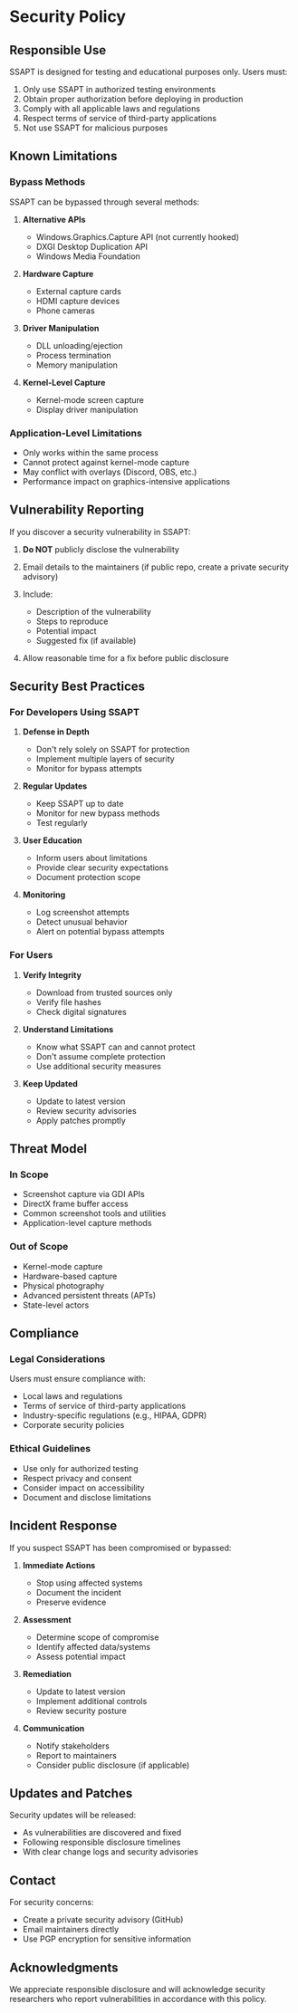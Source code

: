# Security Policy

## Responsible Use

SSAPT is designed for testing and educational purposes only. Users must:

1. Only use SSAPT in authorized testing environments
2. Obtain proper authorization before deploying in production
3. Comply with all applicable laws and regulations
4. Respect terms of service of third-party applications
5. Not use SSAPT for malicious purposes

## Known Limitations

### Bypass Methods

SSAPT can be bypassed through several methods:

1. **Alternative APIs**
   - Windows.Graphics.Capture API (not currently hooked)
   - DXGI Desktop Duplication API
   - Windows Media Foundation

2. **Hardware Capture**
   - External capture cards
   - HDMI capture devices
   - Phone cameras

3. **Driver Manipulation**
   - DLL unloading/ejection
   - Process termination
   - Memory manipulation

4. **Kernel-Level Capture**
   - Kernel-mode screen capture
   - Display driver manipulation

### Application-Level Limitations

- Only works within the same process
- Cannot protect against kernel-mode capture
- May conflict with overlays (Discord, OBS, etc.)
- Performance impact on graphics-intensive applications

## Vulnerability Reporting

If you discover a security vulnerability in SSAPT:

1. **Do NOT** publicly disclose the vulnerability
2. Email details to the maintainers (if public repo, create a private security advisory)
3. Include:
   - Description of the vulnerability
   - Steps to reproduce
   - Potential impact
   - Suggested fix (if available)

4. Allow reasonable time for a fix before public disclosure

## Security Best Practices

### For Developers Using SSAPT

1. **Defense in Depth**
   - Don't rely solely on SSAPT for protection
   - Implement multiple layers of security
   - Monitor for bypass attempts

2. **Regular Updates**
   - Keep SSAPT up to date
   - Monitor for new bypass methods
   - Test regularly

3. **User Education**
   - Inform users about limitations
   - Provide clear security expectations
   - Document protection scope

4. **Monitoring**
   - Log screenshot attempts
   - Detect unusual behavior
   - Alert on potential bypass attempts

### For Users

1. **Verify Integrity**
   - Download from trusted sources only
   - Verify file hashes
   - Check digital signatures

2. **Understand Limitations**
   - Know what SSAPT can and cannot protect
   - Don't assume complete protection
   - Use additional security measures

3. **Keep Updated**
   - Update to latest version
   - Review security advisories
   - Apply patches promptly

## Threat Model

### In Scope

- Screenshot capture via GDI APIs
- DirectX frame buffer access
- Common screenshot tools and utilities
- Application-level capture methods

### Out of Scope

- Kernel-mode capture
- Hardware-based capture
- Physical photography
- Advanced persistent threats (APTs)
- State-level actors

## Compliance

### Legal Considerations

Users must ensure compliance with:

- Local laws and regulations
- Terms of service of third-party applications
- Industry-specific regulations (e.g., HIPAA, GDPR)
- Corporate security policies

### Ethical Guidelines

- Use only for authorized testing
- Respect privacy and consent
- Consider impact on accessibility
- Document and disclose limitations

## Incident Response

If you suspect SSAPT has been compromised or bypassed:

1. **Immediate Actions**
   - Stop using affected systems
   - Document the incident
   - Preserve evidence

2. **Assessment**
   - Determine scope of compromise
   - Identify affected data/systems
   - Assess potential impact

3. **Remediation**
   - Update to latest version
   - Implement additional controls
   - Review security posture

4. **Communication**
   - Notify stakeholders
   - Report to maintainers
   - Consider public disclosure (if applicable)

## Updates and Patches

Security updates will be released:

- As vulnerabilities are discovered and fixed
- Following responsible disclosure timelines
- With clear change logs and security advisories

## Contact

For security concerns:
- Create a private security advisory (GitHub)
- Email maintainers directly
- Use PGP encryption for sensitive information

## Acknowledgments

We appreciate responsible disclosure and will acknowledge security researchers who report vulnerabilities in accordance with this policy.
